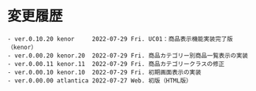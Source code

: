 # 変更履歴

	- ver.0.10.20 kenor     2022-07-29 Fri. UC01：商品表示機能実装完了版（kenor）
	- ver.0.00.20 kenor.20  2022-07-29 Fri. 商品カテゴリー別商品一覧表示の実装
	- ver.0.00.11 kenor.11  2022-07-29 Fri. 商品カテゴリークラスの修正
	- ver.0.00.10 kenor.10  2022-07-29 Fri. 初期画面表示の実装
	- ver.0.00.00 atlantica 2022-07-27 Web. 初版（HTML版）